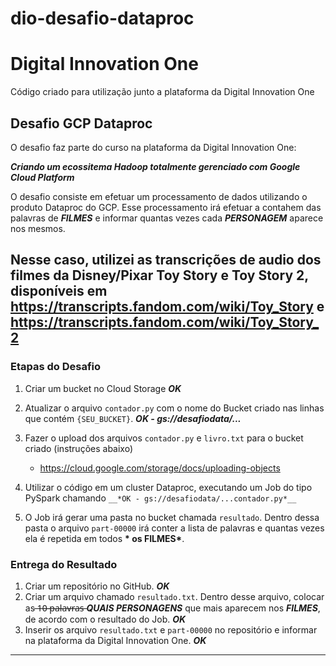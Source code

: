 # dio-desafio-dataproc

# Digital Innovation One

Código criado para utilização junto a plataforma da Digital Innovation One


## Desafio GCP Dataproc

O desafio faz parte do curso na plataforma da Digital Innovation One:

__*Criando um ecossitema Hadoop totalmente gerenciado com Google Cloud Platform*__

O desafio consiste em efetuar um processamento de dados utilizando o produto Dataproc do GCP. Esse processamento irá efetuar a contahem das palavras de  __*FILMES*__ e informar quantas vezes cada __*PERSONAGEM*__ aparece nos mesmos.

Nesse caso, utilizei as transcrições de audio dos filmes da Disney/Pixar Toy Story e Toy Story 2, disponíveis em https://transcripts.fandom.com/wiki/Toy_Story e https://transcripts.fandom.com/wiki/Toy_Story_2
---

### Etapas do Desafio

1. Criar um bucket no Cloud Storage __*OK*__
1. Atualizar o arquivo ```contador.py``` com o nome do Bucket criado nas linhas que contém ```{SEU_BUCKET}```. __*OK - gs://desafiodata/...*__
1. Fazer o upload dos arquivos ```contador.py``` e ```livro.txt``` para o bucket criado (instruções abaixo)
    - https://cloud.google.com/storage/docs/uploading-objects

1. Utilizar o código em um cluster Dataproc, executando um Job do tipo PySpark chamando ```__*OK - gs://desafiodata/...contador.py*__```
1. O Job irá gerar uma pasta no bucket chamada ```resultado```. Dentro dessa pasta o arquivo ```part-00000``` irá conter a lista de palavras e quantas vezes ela é repetida em todos __* os FILMES*__.

### Entrega do Resultado

1. Criar um repositório no GitHub. __*OK*__ 
2. Criar um arquivo chamado ```resultado.txt```. Dentro desse arquivo, colocar as  ̶1̶0̶ ̶p̶a̶l̶a̶v̶r̶a̶s̶ __*QUAIS PERSONAGENS*__  que mais aparecem nos __*FILMES*__, de acordo com o resultado do Job. __*OK*__
3. Inserir os arquivo ```resultado.txt``` e ```part-00000``` no repositório e informar na plataforma da Digital Innovation One. __*OK*__

---


